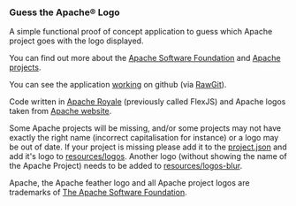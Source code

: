 ### Guess the Apache® Logo
A simple functional proof of concept application to guess which Apache project goes with the logo displayed.

You can find out more about the [Apache Software Foundation][5] and [Apache projects][6].

You can see the application [working][3] on github (via [RawGit][4]).

Code written in [Apache Royale][1] (previously called FlexJS) and Apache logos taken from [Apache website][2].

Some Apache projects will be missing, and/or some projects may not have exactly the right name (incorrect capitalisation for instance) or a logo may be out of date. 
If your project is missing please add it to the [project.json][7] and add it's logo to [resources/logos][8]. Another logo (without showing the name of the Apache Project) needs to be added to [resources/logos-blur][9].

Apache, the Apache feather logo and all Apache project logos are trademarks of [The Apache Software Foundation][10].

[1]:https://royale.apache.org
[2]:http://apache.org/img/
[3]:https://rawgit.com/justinmclean/ApacheLogos/master/compiled/index.html
[4]:https://rawgit.com/
[5]:https://www.apache.org/foundation/
[6]:https://www.apache.org/index.html#projects-list
[7]:https://github.com/justinmclean/ApacheLogos/blob/master/src/projects.json
[8]:https://github.com/justinmclean/ApacheLogos/tree/master/resources/logos
[9]:https://github.com/justinmclean/ApacheLogos/tree/master/resources/logos-blur
[10]:https://www.apache.org/foundation/marks/list/                         